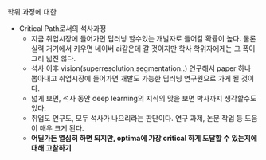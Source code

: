 학위 과정에 대한 
<!--more-->
- Critical Path로서의 석사과정
  - 지금 취업시장에 들어가면 딥러닝 할수있는 개발자로 들어갈 확률이 높다. 물론 실력 거기에서 키우면 네이버 ai같은데 갈 것이지만 학사 학위자에게는 그 폭이 그리 넓진 않다.
  - 석사 이후 vision(superresolution,segmentation..) 연구해서 paper 하나 뽑아내고 취업시장에 들어가면 개발도 가능한 딥러닝 연구원으로 가게 될 것이다. 
  - 넓게 보면, 석사 동안 deep learning의 지식의 맛을 보면 박사까지 생각할수도 있다.
  - 취업도 연구도, 모두 석사가 나으리라는 판단이다. 연구 과제, 논문 작업 등 도움이 매우 크게 된다. 
  - **어딜가든 열심히 하면 되지만, optima에 가장 critical 하게 도달할 수 있는지에 대해 고찰하기**
